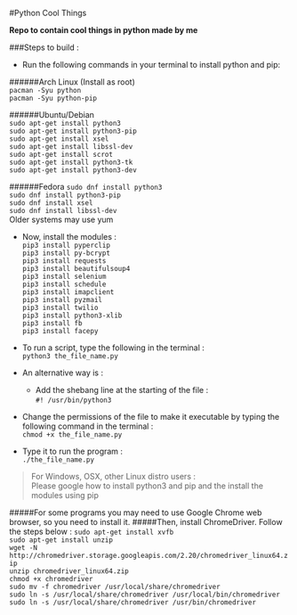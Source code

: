 #Python Cool Things

**Repo to contain cool things in python made by me**

###Steps to build :

  * Run the following commands in your terminal to install python and pip:
    
######Arch Linux 
(Install as root)   
`pacman -Syu python`     
`pacman -Syu python-pip`             

######Ubuntu/Debian   
`sudo apt-get install python3`    
`sudo apt-get install python3-pip`  
`sudo apt-get install xsel`    
`sudo apt-get install libssl-dev`  
`sudo apt-get install scrot`   
`sudo apt-get install python3-tk`   
`sudo apt-get install python3-dev`   

######Fedora
`sudo dnf install python3`    
`sudo dnf install python3-pip`    
`sudo dnf install xsel`   
`sudo dnf install libssl-dev`  
Older systems may use yum

  * Now, install the modules :   
`pip3 install pyperclip`   
`pip3 install py-bcrypt`     
`pip3 install requests`    
`pip3 install beautifulsoup4`    
`pip3 install selenium`  
`pip3 install schedule`  
`pip3 install imapclient`  
`pip3 install pyzmail`   
`pip3 install twilio`  
`pip3 install python3-xlib`   
`pip3 install fb`   
`pip3 install facepy`  

  * To run a script, type the following in the terminal :    
`python3 the_file_name.py`   

  * An alternative way is :   
      * Add the shebang line at the starting of the file :    
`#! /usr/bin/python3`

   * Change the permissions of the file to make it executable by typing the following command in the terminal :    
`chmod +x the_file_name.py`

   * Type it to run the program :     
`./the_file_name.py`


> For Windows, OSX, other Linux distro users :    
  Please google how to install python3 and pip and the install the modules using pip

#####For some programs you may need to use Google Chrome web browser, so you need to install it.
#####Then, install ChromeDriver. Follow the steps below : 
`sudo apt-get install xvfb`   
`sudo apt-get install unzip`   
`wget -N http://chromedriver.storage.googleapis.com/2.20/chromedriver_linux64.zip`   
`unzip chromedriver_linux64.zip`   
`chmod +x chromedriver`   
`sudo mv -f chromedriver /usr/local/share/chromedriver`   
`sudo ln -s /usr/local/share/chromedriver /usr/local/bin/chromedriver`   
`sudo ln -s /usr/local/share/chromedriver /usr/bin/chromedriver`   

